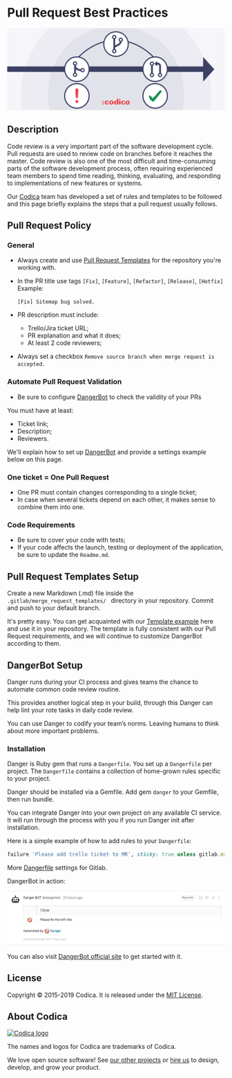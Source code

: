 # Pull Request Best Practices

![Pull Request](images/pull-request.jpg)

## Description

Code review is a very important part of the software development cycle. Pull requests are used to review code on branches before it reaches the master. Code review is also one of the most difficult and time-consuming parts of the software development process, often requiring experienced team members to spend time reading, thinking, evaluating, and responding to implementations of new features or systems.

Our [Codica](https://github.com/codica2) team has developed a set of rules and templates to be followed and this page briefly explains the steps that a pull request usually follows.

## Pull Request Policy

### General

* Always create and use [Pull Request Templates](https://docs.gitlab.com/ee/user/project/description_templates.html#creating-merge-request-templates) for the repository you're working with.
* In the PR title use tags `[Fix]`, `[Feature]`, `[Refactor]`, `[Release]`, `[Hotfix]`
  Example:

  ```text
  [Fix] Sitemap bug solved.
  ```

* PR description must include:
  * Trello/Jira ticket URL;
  * PR explanation and what it does;
  * At least 2 code reviewers;
* Always set a checkbox `Remove source branch when merge request is accepted.`

### Automate Pull Request Validation

* Be sure to configure [DangerBot](https://danger.systems/ruby/) to check the validity of your PRs

You must have at least:

* Ticket link;
* Description;
* Reviewers.

We'll explain how to set up [DangerBot](https://danger.systems/ruby/) and provide a settings example below on this page.

### One ticket = One Pull Request

* One PR must contain changes corresponding to a single  ticket;
* In case when several tickets depend on each other, it makes sense to combine them into one.

### Code Requirements

* Be sure to cover your code with tests;
* If your code affects the launch, testing or deployment of the application, be sure to update the `Readme.md`.

## Pull Request Templates Setup

Create a new Markdown (.md) file inside the `.gitlab/merge_request_templates/ ` directory in your repository. Commit and push to your default branch.

It's pretty easy. You can get acquainted with our [Template example](.gitlab/merge_request_templates/Task.md) here and use it in your repository. The template is fully consistent with our Pull Request requirements, and we will continue to customize DangerBot according to them. 

## DangerBot Setup

Danger runs during your CI process and gives teams the chance to automate common code review routine.

This provides another logical step in your build, through this Danger can help lint your rote tasks in daily code review.

You can use Danger to codify your team’s norms. Leaving humans to think about more important problems.

### Installation

Danger is Ruby gem that runs a `Dangerfile`. You set up a `Dangerfile` per project. The `Dangerfile` contains a collection of home-grown rules specific to your project.

Danger should be installed via a Gemfile. Add gem `danger` to your Gemfile, then run bundle.

You can integrate Danger into your own project on any available CI service. It will run through the process with you if you run Danger init after installation.

Here is a simple example of how to add rules to your `Dangerfile`:

```ruby
failure 'Please add trello ticket to MR', sticky: true unless gitlab.mr_body.include?('https://trello.com/c/')
```

More [Dangerfile](Dangerfile) settings for Gitlab.

DangerBot in action:

![danger-bot](images/danger-bot-example.jpg)

You can also visit [DangerBot official site](https://danger.systems/guides/getting_started.html) to get started with it.

## License

Copyright © 2015-2019 Codica. It is released under the [MIT License](https://opensource.org/licenses/MIT).

## About Codica

[![Codica logo](https://www.codica.com/assets/images/logo/logo.svg)](https://www.codica.com)

The names and logos for Codica are trademarks of Codica.

We love open source software! See [our other projects](https://github.com/codica2) or [hire us](https://www.codica.com/) to design, develop, and grow your product.